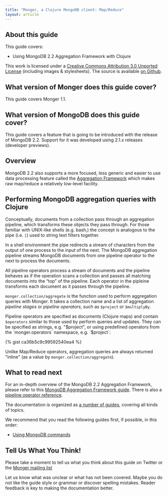 ```yaml
---
title: "Monger, a Clojure MongoDB client: Map/Reduce"
layout: article
---
```


## About this guide

This guide covers:

 * Using MongoDB 2.2 Aggregation Framework with Clojure


This work is licensed under a <a rel="license" href="http://creativecommons.org/licenses/by/3.0/">Creative Commons Attribution 3.0 Unported License</a> (including images & stylesheets). The source is available [on Github](https://github.com/clojurewerkz/monger.docs).


## What version of Monger does this guide cover?

This guide covers Monger 1.1.


## What version of MongoDB does this guide cover?

This guide covers a feature that is going to be introduced with the release of MongoDB 2.2. Support for it was developed using
2.1.x releases (developer previews).


## Overview

MongoDB 2.2 also supports a more focused, less generic and easier to use data processing feature called the [Aggregation Framework](/articles/aggregation.html) which
makes raw map/reduce a relatively low-level facility.


## Performing MongoDB aggregation queries with Clojure

Conceptually, documents from a collection pass through an aggregation pipeline, which transforms these objects they pass through. For those familiar with UNIX-like shells
(e.g. bash,) the concept is analogous to the pipe (i.e. `|`) used to string text filters together.

In a shell environment the pipe redirects a stream of characters from the output of one process to the input of the next. The MongoDB aggregation pipeline streams MongoDB
documents from one pipeline operator to the next to process the documents.

All pipeline operators process a stream of documents and the pipeline behaves as if the operation scans a collection and passes all matching documents into the “top” of
the pipeline. Each operator in the pipleine transforms each document as it passes through the pipeline.

`monger.collection/aggregate` is the function used to perform aggregation queries with Monger. It takes a collection name and a list of aggregation
*pipeline stages* or *pipeline operators*, such as `$project` or `$multiplyBy`.

Pipeline operators are specified as documents (Clojure maps) and contain `$operators` similar to those used by perform queries and updates. They can be specified
as strings, e.g. "$project", or using predefined operators from the `monger.operators` namespace, e.g. `$project`:

{% gist ca36b5c9c99592540ea4 %}

Unlike Map/Reduce operators, aggregation queries are always returned "inline" (as a value by `monger.collection/aggregate`).


## What to read next

For an in-depth overview of the MongoDB 2.2 Aggregation Framework, please refer to this [MongoDB Aggregation Framework guide](http://docs.mongodb.org/manual/applications/aggregation/). There is also a [pipeline operator reference](http://docs.mongodb.org/manual/reference/aggregation/).

The documentation is organized as [a number of guides](/articles/guides.html), covering all kinds of topics.

We recommend that you read the following guides first, if possible, in this order:

 * [Using MongoDB commands](/articles/commands.html)


## Tell Us What You Think!

Please take a moment to tell us what you think about this guide on Twitter or the [Monger mailing list](https://groups.google.com/forum/#!forum/clojure-mongodb)

Let us know what was unclear or what has not been covered. Maybe you do not like the guide style or grammar or discover spelling mistakes. Reader feedback is key to making the documentation better.
